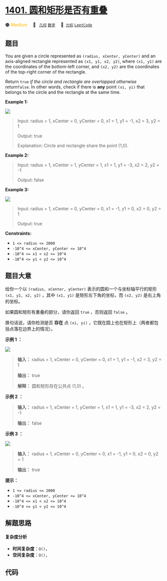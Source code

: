 # [1401. 圆和矩形是否有重叠](https://2xiao.github.io/leetcode-js/problem/1401.html)

🟠 <font color=#ffb800>Medium</font>&emsp; 🔖&ensp; [`几何`](/tag/geometry.md) [`数学`](/tag/math.md)&emsp; 🔗&ensp;[`力扣`](https://leetcode.cn/problems/circle-and-rectangle-overlapping) [`LeetCode`](https://leetcode.com/problems/circle-and-rectangle-overlapping)

## 题目

You are given a circle represented as `(radius, xCenter, yCenter)` and an
axis-aligned rectangle represented as `(x1, y1, x2, y2)`, where `(x1, y1)` are
the coordinates of the bottom-left corner, and `(x2, y2)` are the coordinates
of the top-right corner of the rectangle.

Return `true` _if the circle and rectangle are overlapped otherwise
return_`false`. In other words, check if there is **any** point `(xi, yi)`
that belongs to the circle and the rectangle at the same time.



**Example 1:**

![](https://assets.leetcode.com/uploads/2020/02/20/sample_4_1728.png)

> Input: radius = 1, xCenter = 0, yCenter = 0, x1 = 1, y1 = -1, x2 = 3, y2 = 1
> 
> Output: true
> 
> Explanation: Circle and rectangle share the point (1,0).

**Example 2:**

> Input: radius = 1, xCenter = 1, yCenter = 1, x1 = 1, y1 = -3, x2 = 2, y2 = -1
> 
> Output: false

**Example 3:**

![](https://assets.leetcode.com/uploads/2020/02/20/sample_2_1728.png)

> Input: radius = 1, xCenter = 0, yCenter = 0, x1 = -1, y1 = 0, x2 = 0, y2 = 1
> 
> Output: true

**Constraints:**

  * `1 <= radius <= 2000`
  * `-10^4 <= xCenter, yCenter <= 10^4`
  * `-10^4 <= x1 < x2 <= 10^4`
  * `-10^4 <= y1 < y2 <= 10^4`


## 题目大意

给你一个以 `(radius, xCenter, yCenter)` 表示的圆和一个与坐标轴平行的矩形 `(x1, y1, x2, y2)` ，其中
`(x1, y1)` 是矩形左下角的坐标，而 `(x2, y2)` 是右上角的坐标。

如果圆和矩形有重叠的部分，请你返回 `true` ，否则返回 `false` 。

换句话说，请你检测是否 **存在** 点 `(xi, yi)` ，它既在圆上也在矩形上（两者都包括点落在边界上的情况）。



**示例 1 ：**

![](https://assets.leetcode.com/uploads/2020/02/20/sample_4_1728.png)

> 
> 
> 
> 
> 
> **输入：** radius = 1, xCenter = 0, yCenter = 0, x1 = 1, y1 = -1, x2 = 3, y2 = 1
> 
> **输出：** true
> 
> **解释：** 圆和矩形存在公共点 (1,0) 。
> 
> 

**示例 2 ：**

> 
> 
> 
> 
> 
> **输入：** radius = 1, xCenter = 1, yCenter = 1, x1 = 1, y1 = -3, x2 = 2, y2 = -1
> 
> **输出：** false
> 
> 

**示例 3 ：**

![](https://assets.leetcode.com/uploads/2020/02/20/sample_2_1728.png)

> 
> 
> 
> 
> 
> **输入：** radius = 1, xCenter = 0, yCenter = 0, x1 = -1, y1 = 0, x2 = 0, y2 = 1
> 
> **输出：** true
> 
> 



**提示：**

  * `1 <= radius <= 2000`
  * `-10^4 <= xCenter, yCenter <= 10^4`
  * `-10^4 <= x1 < x2 <= 10^4`
  * `-10^4 <= y1 < y2 <= 10^4`


## 解题思路

#### 复杂度分析

- **时间复杂度**：`O()`，
- **空间复杂度**：`O()`，

## 代码

```javascript

```